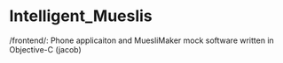 # Intelligent_Mueslis

/frontend/: Phone applicaiton and MuesliMaker mock software written in Objective-C (jacob)
